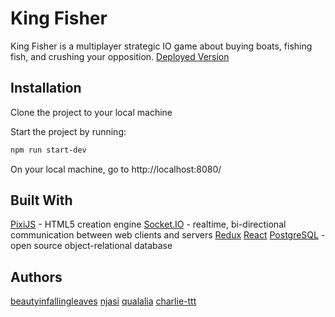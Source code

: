 # King Fisher

King Fisher is a multiplayer strategic IO game about buying boats, fishing fish, and crushing your opposition.
[Deployed Version](https://kingfishergame.herokuapp.com/)

## Installation

Clone the project to your local machine

Start the project by running:

```bash
npm run start-dev
```

On your local machine, go to http://localhost:8080/

## Built With

[PixiJS](https://pixijs.io/) - HTML5 creation engine
[Socket.IO](https://socket.io/) - realtime, bi-directional communication between web clients and servers
[Redux](https://redux.js.org/)
[React](https://reactjs.org/)
[PostgreSQL](https://www.postgresql.org/) - open source object-relational database

## Authors

[beautyinfallingleaves](https://github.com/beautyinfallingleaves)
[njasi](https://github.com/njasi)
[qualalia](https://github.com/qualalia)
[charlie-ttt](https://github.com/charlie-ttt)
